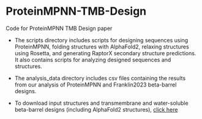 # ProteinMPNN-TMB-Design

Code for ProteinMPNN TMB Design paper

- The scripts directory includes scripts for designing sequences using ProteinMPNN, folding structures with AlphaFold2, relaxing structures using Rosetta, and generating RaptorX secondary structure predictions. It also contains scripts for analyzing designed sequences and structures.

- The analysis_data directory includes csv files containing the results from our analysis of ProteinMPNN and Franklin2023 beta-barrel designs.

- To download input structures and transmembrane and water-soluble beta-barrel designs (including AlphaFold2 structures), [click here](https://www.dropbox.com/scl/fo/0xm4upm8zatqgcxfugbmf/h?rlkey=e31hojprh73u1832lvuze6671&dl=0)
